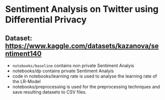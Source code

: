 # Sentiment Analysis on Twitter using Differential Privacy
 
## Dataset: https://www.kaggle.com/datasets/kazanova/sentiment140 

- ```notebooks/baseline``` contains non private Sentiment Analyis
- notebooks/dp contains private Sentiment Analyis
- code in notebooks/learning rate is used to analyse the learning rate of the LR-Model
- notebooks/preprocessing is used for the preprocessing techniques and save resulting datasets to CSV files.
